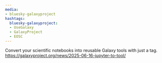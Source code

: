 ```yaml
---
media:
- bluesky-galaxyproject
hashtags:
  bluesky-galaxyproject:
  - UseGalaxy
  - GalaxyProject
  - EOSC
---
```

Convert your scientific notebooks into reusable Galaxy tools with just a tag.
https://galaxyproject.org/news/2025-06-16-jupyter-to-tool/
